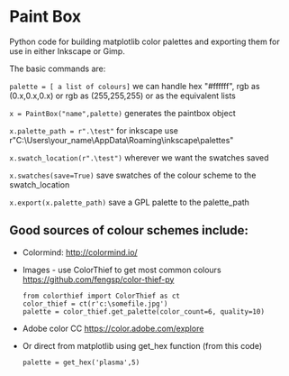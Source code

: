 # Paint Box

Python code for building matplotlib color palettes and exporting them for use in either Inkscape or Gimp.

The basic commands are:

`palette = [ a list of colours]`
we can handle hex "#ffffff", rgb as (0.x,0.x,0.x) or rgb as (255,255,255) or as the equivalent lists

`x = PaintBox("name",palette)`
generates the paintbox object

`x.palette_path = r".\test"`
for inkscape use r"C:\Users\your_name\AppData\Roaming\inkscape\palettes"

`x.swatch_location(r".\test")`
wherever we want the swatches saved

`x.swatches(save=True)`
save swatches of the colour scheme to the swatch_location

`x.export(x.palette_path)`
save a GPL palette to the palette_path
	
## Good sources of colour schemes include:
+ Colormind: http://colormind.io/

+ Images - use ColorThief to get most common colours https://github.com/fengsp/color-thief-py

   ```
   from colorthief import ColorThief as ct
   color_thief = ct(r'c:\somefile.jpg')
   palette = color_thief.get_palette(color_count=6, quality=10)
   ```
+ Adobe color CC https://color.adobe.com/explore

+ Or direct from matplotlib using get_hex function (from this code)

   `palette = get_hex('plasma',5)`
